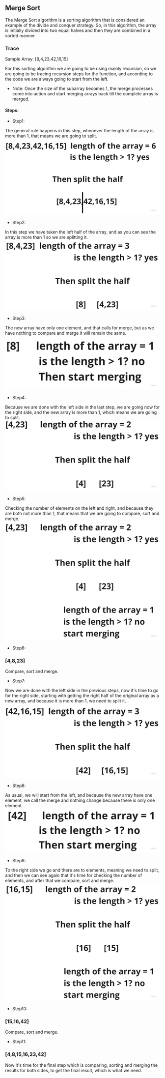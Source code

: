 ## Merge Sort
The Merge Sort algorithm is a sorting algorithm that is considered an example of the divide and conquer strategy.
So, in this algorithm, the array is initially divided into two equal halves and then they are combined in a sorted manner.

### Trace

Sample Array: [8,4,23,42,16,15]

For this sorting algorithm we are going to be using mainly recursion, so we are going to be tracing recursion steps
for the function, and according to the code we are always going to start from the left.

- Note: Once the size of the subarray becomes 1, the merge processes come into action and start merging arrays back till the complete array is merged.

#### Steps:
- Step1:

The general rule happens in this step, whenever the length of the array is more than 1, that means we are going to split.
![merge](merge1.jpg)

- Step2:

In this step we have taken the left half of the array, and as you can see the array is more than 1 so we are splitting it.
![merge1](merge2.jpg)

- Step3:

The new array have only one element, and that calls for merge, but as we have nothing to compare and merge it will remain the same.
![merge2](merge3.jpg)

- Step4:

Because we are done with the left side in the last step, we are going now for the right side, and the new array is more than 1, which means we are going to split.
![merge3](merge4.jpg)

- Step5:

Checking the number of elements on the left and right, and because they are both not more than 1, that means that we are going to compare, sort and merge.
![merge4](merge5.jpg)

- Step6:

### [4,8,23]
Compare, sort and merge.

- Step7:

Now we are done with the left side in the previous steps, now it's time to go for the right side, starting with getting the
right half of the original array as a new array, and because it is more than 1, we need to split it.
![merge5](merge7.jpg)

- Step8:

As usual, we will start from the left, and because the new array have one element, we call the merge and nothing change
because there is only one element.
![merge6](merge8.jpg)

- Step9:

To the right side we go and there are to elements, meaning we need to split, and then we can see again that it's time for checking the number of elements, and after that we compare, sort and merge.
![merge7](merge9.jpg)

- Step10:

### [15,16,42]
Compare, sort and merge.

- Step11:

### [4,8,15,16,23,42]
Now it's time for the final step which is comparing, sorting and merging the results for both sides, to get the final result, which is what we need.
